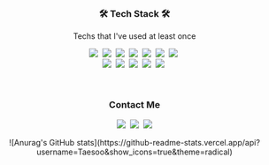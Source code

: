 <h3 align="center">🛠 Tech Stack 🛠</h3>

<p align="center"> Techs that I've used at least once </p>

<p align=center>
  <img src="https://img.shields.io/badge/HTML5-E34F26?style=flat-square&logo=HTML5&logoColor=white"/></a>&nbsp
  <img src="https://img.shields.io/badge/CSS3-1572B6?style=flat-square&logo=CSS3&logoColor=white"/></a>&nbsp
  <img src="https://img.shields.io/badge/JavaScript-F7DF1E?style=flat-square&logo=JavaScript&logoColor=white"/></a>&nbsp
  <img src="https://img.shields.io/badge/React-61DAFB?style=flat-square&logo=React&logoColor=white"/></a>&nbsp
  <img src="https://img.shields.io/badge/React Router-CA4245?style=flat-square&logo=ReactRouter&logoColor=white"/></a>&nbsp
  <img src="https://img.shields.io/badge/Styled Comonent-DB7093?style=flat-square&logo=styled-components&logoColor=white"/></a>&nbsp
  <img src="https://img.shields.io/badge/Sass-CC6699?style=flat-square&logo=Sass&logoColor=white"/></a>&nbsp
  <br/>
  <img src="https://img.shields.io/badge/Git-F05032?style=flat-square&logo=Git&logoColor=white"/></a>&nbsp
  <img src="https://img.shields.io/badge/GitHub-181717?style=flat-square&logo=GitHub&logoColor=white"/></a>&nbsp
  <img src="https://img.shields.io/badge/GitLab-FCA121?style=flat-square&logo=GitLab&logoColor=white"/></a>&nbsp
  <img src="https://img.shields.io/badge/Slack-4A154B?style=flat-square&logo=Slack&logoColor=white"/></a>&nbsp
  <img src="https://img.shields.io/badge/Trello-0052CC?style=flat-square&logo=Trello&logoColor=white"/></a>&nbsp
</p>
  
<br/>
<h3 align="center">Contact Me</h3>
<p align=center>
<a href="https://velog.io/@hanei100"><img src="https://img.shields.io/badge/Tech Blog-14B885?style=flat-square&logo=Vimeo&logoColor=white&link=https://velog.io/@hanei100"/></a>&nbsp
<a href="https://www.instagram.com/orosy.ts/"><img src="https://img.shields.io/badge/Instagram-E4405F?style=flat-square&logo=Instagram&logoColor=white&link=https://www.instagram.com/orosy.ts/"/></a>&nbsp
<a href="mailto:hanei7632@gmail.com" target="_blank"><img src="https://img.shields.io/badge/Gmail-D14836?style=flat-square&logo=Gmail&logoColor=white"/></a>

<br/>
<p align=center>
![Anurag's GitHub stats](https://github-readme-stats.vercel.app/api?username=Taesoo&show_icons=true&theme=radical)
</p>
